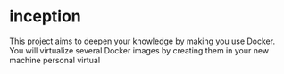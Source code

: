 # inception
This project aims to deepen your knowledge by making you use Docker. You will virtualize several Docker images by creating them in your new machine personal virtual
